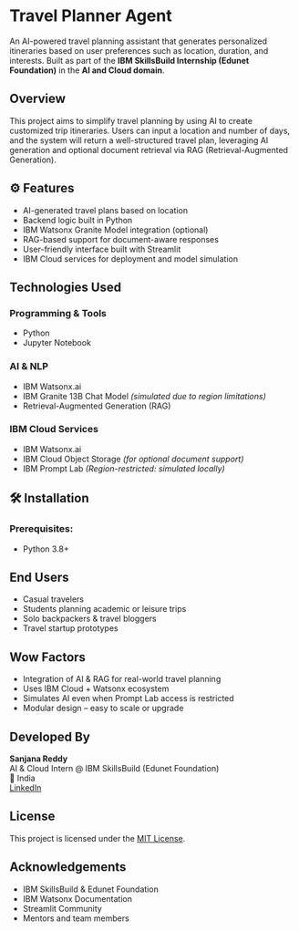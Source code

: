 #  Travel Planner Agent

An AI-powered travel planning assistant that generates personalized itineraries based on user preferences such as location, duration, and interests. Built as part of the **IBM SkillsBuild Internship (Edunet Foundation)** in the **AI and Cloud domain**.


##  Overview

This project aims to simplify travel planning by using AI to create customized trip itineraries. Users can input a location and number of days, and the system will return a well-structured travel plan, leveraging AI generation and optional document retrieval via RAG (Retrieval-Augmented Generation).



## ⚙ Features

-  AI-generated travel plans based on location
-  Backend logic built in Python
-  IBM Watsonx Granite Model integration (optional)
-  RAG-based support for document-aware responses
-  User-friendly interface built with Streamlit
-  IBM Cloud services for deployment and model simulation



##  Technologies Used

###  Programming & Tools
- Python
- Jupyter Notebook

###  AI & NLP
- IBM Watsonx.ai
- IBM Granite 13B Chat Model *(simulated due to region limitations)*
- Retrieval-Augmented Generation (RAG)

###  IBM Cloud Services
- IBM Watsonx.ai
- IBM Cloud Object Storage *(for optional document support)*
- IBM Prompt Lab *(Region-restricted: simulated locally)*


## 🛠️ Installation

### Prerequisites:
- Python 3.8+

## End Users

- Casual travelers
- Students planning academic or leisure trips
- Solo backpackers & travel bloggers
- Travel startup prototypes


##  Wow Factors

-  Integration of AI & RAG for real-world travel planning
-  Uses IBM Cloud + Watsonx ecosystem
-  Simulates AI even when Prompt Lab access is restricted
-  Modular design – easy to scale or upgrade



##  Developed By

**Sanjana Reddy**  
AI & Cloud Intern @ IBM SkillsBuild (Edunet Foundation)  
📍 India  
 [LinkedIn](https://www.linkedin.com/in/sanjana-reddy-golla-540752310?utm_source=share&utm_campaign=share_via&utm_content=profile&utm_medium=android_app)



##  License

This project is licensed under the [MIT License](LICENSE).



##  Acknowledgements

- IBM SkillsBuild & Edunet Foundation
- IBM Watsonx Documentation
- Streamlit Community
- Mentors and team members
